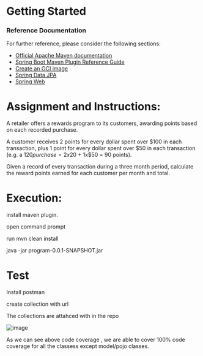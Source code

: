 # Getting Started

### Reference Documentation
For further reference, please consider the following sections:

* [Official Apache Maven documentation](https://maven.apache.org/guides/index.html)
* [Spring Boot Maven Plugin Reference Guide](https://docs.spring.io/spring-boot/docs/2.6.7/maven-plugin/reference/html/)
* [Create an OCI image](https://docs.spring.io/spring-boot/docs/2.6.7/maven-plugin/reference/html/#build-image)
* [Spring Data JPA](https://docs.spring.io/spring-boot/docs/2.6.7/reference/htmlsingle/#boot-features-jpa-and-spring-data)
* [Spring Web](https://docs.spring.io/spring-boot/docs/2.6.7/reference/htmlsingle/#boot-features-developing-web-applications)

# Assignment and Instructions:
A retailer offers a rewards program to its customers, awarding points based on each recorded purchase.
 
A customer receives 2 points for every dollar spent over $100 in each transaction, plus 1 point for every dollar spent over $50 in each transaction
(e.g. a $120 purchase = 2x$20 + 1x$50 = 90 points).
 
Given a record of every transaction during a three month period, calculate the reward points earned for each customer per month and total.


# Execution:
install maven plugin.

open command prompt

run mvn clean install

java -jar program-0.0.1-SNAPSHOT.jar

# Test

Install postman 

create collection with url

The collections are attahced with in the repo

![image](https://user-images.githubusercontent.com/10340740/185795037-eaa97e0a-0e2f-42ab-9abe-6e4d9cfb3682.png)

As we can see above code coverage , we are able to cover 100% code coverage for all the classess except model/pojo classes. 

